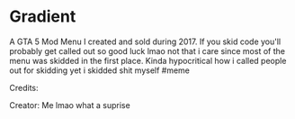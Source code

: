 # Gradient
A GTA 5 Mod Menu I created and sold during 2017. If you skid code you'll probably get called out so good luck lmao not that i care since most of the menu was skidded in the first place. Kinda hypocritical how i called people out for skidding yet i skidded shit myself #meme


Credits:

Creator: Me lmao what a suprise
